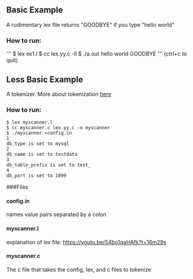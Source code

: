 ## Basic Example
A rudimentary lex file returns "GOODBYE" if you type "hello world"
### How to run:
'''
$ lex ex1.l
$ cc lex.yy.c -ll
$ ./a.out
hello world
GOODBYE
'''
(ctrl+c to quit)

## Less Basic Example
A tokenizer. More about tokenization [here](https://en.wikipedia.org/wiki/Tokenization_(lexical_analysis))

### How to run:
	$ lex myscanner.l
	$ cc myscanner.c lex.yy.c -o myscanner
	$ ./myscanner <config.in 
	1
	db_type is set to mysql
	2
	db_name is set to testdata
	3
	db_table_prefix is set to test_
	4
	db_port is set to 1099


###Files

#### config.in
names value pairs separated by a colon

#### myscanner.l
explanation of lex file: https://youtu.be/54bo1qaHAfk?t=16m29s 

#### myscanner.c
The c file that takes the config, lex, and c files to tokenize
